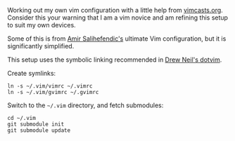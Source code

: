 Working out my own vim configuration with a little help from [vimcasts.org](http://vimcasts.org). Consider this your warning that I am a vim novice and am refining this setup to suit my own devices.

Some of this is from [Amir Salihefendic's](https://github.com/amix) ultimate Vim configuration, but it is significantly simplified.

This setup uses the symbolic linking recommended in [Drew Neil's dotvim](https://github.com/nelstrom/dotvim).

Create symlinks:

    ln -s ~/.vim/vimrc ~/.vimrc
    ln -s ~/.vim/gvimrc ~/.gvimrc

Switch to the `~/.vim` directory, and fetch submodules:

    cd ~/.vim
    git submodule init
    git submodule update
